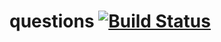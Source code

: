 # questions [![Build Status](https://travis-ci.org/anselmrothe/questions.svg?branch=master)](https://travis-ci.org/anselmrothe/questions)
